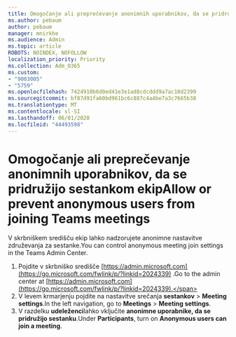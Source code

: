 ```yaml
---
title: Omogočanje ali preprečevanje anonimnih uporabnikov, da se pridružijo sestankom ekip
ms.author: pebaum
author: pebaum
manager: mnirkhe
ms.audience: Admin
ms.topic: article
ROBOTS: NOINDEX, NOFOLLOW
localization_priority: Priority
ms.collection: Adm_O365
ms.custom:
- "9003005"
- "5759"
ms.openlocfilehash: 7424910b6d0ed41e3e1ad8cdcddd9a7ac10d2399
ms.sourcegitcommit: bf87d91fa60bd961bc6c887c4a4be7a3c7665b38
ms.translationtype: MT
ms.contentlocale: sl-SI
ms.lasthandoff: 06/01/2020
ms.locfileid: "44493598"
---
```

# <a name="allow-or-prevent-anonymous-users-from-joining-teams-meetings"></a><span data-ttu-id="b3018-102">Omogočanje ali preprečevanje anonimnih uporabnikov, da se pridružijo sestankom ekip</span><span class="sxs-lookup"><span data-stu-id="b3018-102">Allow or prevent anonymous users from joining Teams meetings</span></span>

<span data-ttu-id="b3018-103">V skrbniškem središču ekip lahko nadzorujete anonimne nastavitve združevanja za sestanke.</span><span class="sxs-lookup"><span data-stu-id="b3018-103">You can control anonymous meeting join settings in the Teams Admin Center.</span></span>

1.  <span data-ttu-id="b3018-104">Pojdite v skrbniško središče [https://admin.microsoft.com](https://go.microsoft.com/fwlink/p/?linkid=2024339) .</span><span class="sxs-lookup"><span data-stu-id="b3018-104">Go to the admin center at  [https://admin.microsoft.com](https://go.microsoft.com/fwlink/p/?linkid=2024339).</span></span>
2.  <span data-ttu-id="b3018-105">V levem krmarjenju pojdite na nastavitve srečanja **sestankov**   >   **Meeting settings**.</span><span class="sxs-lookup"><span data-stu-id="b3018-105">In the left navigation, go to  **Meetings**  >  **Meeting settings**.</span></span>
3.  <span data-ttu-id="b3018-106">V razdelku **udeleženci**lahko vključite **anonimne uporabnike, da se pridružijo sestanku**.</span><span class="sxs-lookup"><span data-stu-id="b3018-106">Under  **Participants**, turn on  **Anonymous users can join a meeting**.</span></span>